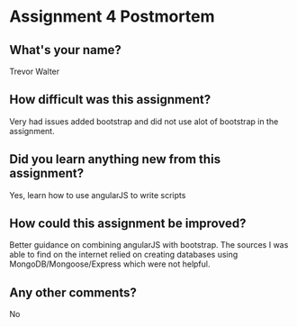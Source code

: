 # Assignment 4 Postmortem

## What's your name?

Trevor Walter

## How difficult was this assignment?

Very had issues added bootstrap and did not use alot of bootstrap in the assignment.

## Did you learn anything new from this assignment?

Yes, learn how to use angularJS to write scripts 

## How could this assignment be improved?

Better guidance on combining angularJS with bootstrap. The sources I was able to find on the internet
relied on creating databases using MongoDB/Mongoose/Express which were not helpful.

## Any other comments?

No